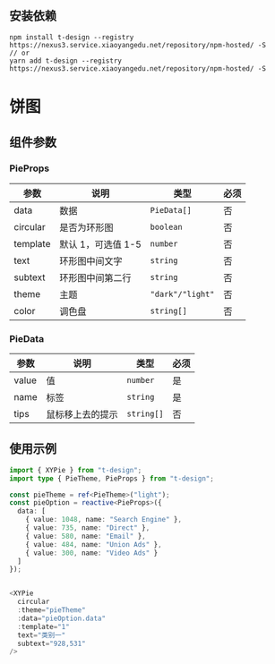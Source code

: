 ## 安装依赖

```shell
npm install t-design --registry https://nexus3.service.xiaoyangedu.net/repository/npm-hosted/ -S
// or
yarn add t-design --registry https://nexus3.service.xiaoyangedu.net/repository/npm-hosted/ -S
```

# 饼图

## 组件参数

### PieProps

| 参数     | 说明               | 类型             | 必须 |
| -------- | ------------------ | ---------------- | ---- |
| data     | 数据               | `PieData[]`      | 否   |
| circular | 是否为环形图       | `boolean`        | 否   |
| template | 默认 1，可选值 1-5 | `number`         | 否   |
| text     | 环形图中间文字     | `string`         | 否   |
| subtext  | 环形图中间第二行   | `string`         | 否   |
| theme    | 主题               | `"dark"/"light"` | 否   |
| color    | 调色盘             | `string[]`       | 否   |

### PieData

| 参数  | 说明             | 类型       | 必须 |
| ----- | ---------------- | ---------- | ---- |
| value | 值               | `number`   | 是   |
| name  | 标签             | `string`   | 是   |
| tips  | 鼠标移上去的提示 | `string[]` | 否   |

## 使用示例

```typescript
import { XYPie } from "t-design";
import type { PieTheme, PieProps } from "t-design";

const pieTheme = ref<PieTheme>("light");
const pieOption = reactive<PieProps>({
  data: [
    { value: 1048, name: "Search Engine" },
    { value: 735, name: "Direct" },
    { value: 580, name: "Email" },
    { value: 484, name: "Union Ads" },
    { value: 300, name: "Video Ads" }
  ]
});


<XYPie
  circular
  :theme="pieTheme"
  :data="pieOption.data"
  :template="1"
  text="类别一"
  subtext="928,531"
/>
```

